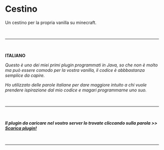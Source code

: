 # Cestino


Un cestino per la propria vanilla su minecraft.

<br>
<hr>
<br>

<b>ITALIANO</b> 

<i>Questo è uno dei miei primi plugin programmati in Java, so che non è molto ma può essere comodo per la vostra vanilla, il codice è abbbastanza semplice da capire.<i>

<i>Ho utilizzato delle parole italiane per dare maggiore intuito a chi vuole prendere ispirazione dal mio codice e magari programmarne uno suo. <i>
  
<br>  
  
<hr>
  
<br>
  
  <b>Il plugin da caricare nel vostro server lo trovate cliccando sulla parola >> <a href="https://bit.ly/3GwOJkB">Scarica plugin!</a> <b> 

<br>    
    
<hr>

